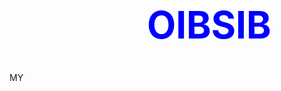 # OIBSIB
MY <!DOCTYPE html>
<html lang="en">
<head>
    <meta charset="UTF-8">
    <meta http-equiv="X-UA-Compatible" content="IE=edge">
    <meta name="viewport" content="width=device-width, initial-scale=1.0">
    <title>portfolio website</title>
    <style>
    .hero{
        
        
        background-size: cover;
        background-position: center;
    }
    nav{
        display: flex;
        align-items: center;
        justify-content: space-between;
        padding-top:0px;
        padding-left: 4%;
        padding-right: 4%;
        
    }
    .logo{
        color:black;
        font-size:35px;
        letter-spacing: 1px;
        cursor:pointer;

    }
    span{
        color:red;

    }
    nav ul li{
        list-style-type: none;
        display: inline;
        padding: 10px 25px;
    }
    nav ul li a{
        border:2px solid transparent;
        border-radius:25px;
        color:red;
        text-decoration: none;
        font-weight:bold;
        text-transform:capitalize;
    }
    nav ul li a:hover{
        color:black;
        background-color:pink;
        transition: .4s;
    }
    .btn{
        background-color:red;
        font-size: 22px;
        color:black;
        text-decoration: none;
        border:2px solid transparent;
        font-weight: bold;
        padding:10px 25px;
        border-radius: 25px;

    }
    .btn:hover{
        transform: scale(1.2);
    }
    .content{
        position:absolute;
        top:41%;
        left:8%;
        transform:translateY(-50%);
    }
    h1{
        margin-left:220px;
        margin-top:40px;
        
        color:blue;
        padding-right:70px;
        
        font-size:60px;
    }
   
  

        img{
            margin-left:300px;
        }
        .boxes{
            background-color:black;
        }

        h3{
            
            color:black;
            background-color:white;
            font-style: italic;
            font-size:30px;
            margin-left:300px;
        }
        
        img{
            margin:0;
            border:4px solid darkgreen;
            border-radius:4px solid;
        }
        span.heading{
            color:darkolivegreen;
        }
        .foll{
            color:darkred;
            border:darkgoldenrod;
        }

    
    

    </style>
</head>
<body>
    <div class="hero">
    <nav>
        <h2 class="logo">Port<span>Folio</span></h2>
        <ul>
            <li><a href="#">Home</a></li>
            <li><a href="#">About Us</a></li>
            <li><a href="#">Services</a></li>
            <li><a href="#">Skills</a></li>
            <li><a href="#">Contact Us</a></li>
        </ul>
        <a href="#" class="btn">Subscribe</a>
    </nav>
      <div class="about">
        <h3>Hello, I am Aryan Raj and I am a web developer <span class="heading">I am currently pursuing my B.tech in computer science.</span></h3>
        

        
      </div>
      <sction class="about">
        <div class="main">
            <img src="https://media-exp1.licdn.com/dms/image/D4D03AQFMcjf7JFtxEg/profile-displayphoto-shrink_800_800/0/1665152487584?e=1673481600&v=beta&t=Nxiu6gv9h9EbHpq-NQIi2Tfi1tNoGjarLXFzUlrR8uM" alt="" width="300px">
             <button class="boll">
                <a href="https://Aryan Raj resume" class="foll">Download Resume</a>
                <br>
                <a href="https://https://www.linkedin.com/in/aryan-raj-0414b0228">Go To my LinkedIn</a>
                
             </button>  
        </div>
            
      
    </div>

       
   
</body>
</html>INTERNSHIP
